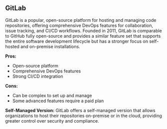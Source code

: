 ## GitLab <i class="fab fa-gitlab"></i>

GitLab is a popular, open-source platform for hosting and managing code repositories, offering comprehensive DevOps features for collaboration, issue tracking, and CI/CD workflows. 
Founded in 2011, GitLab is comparable to GitHub fully open-source and provides a similar feature set that supports the entire software development lifecycle but has a stronger focus on self-hosted and on-premise installations.

**Pros:**
- Open-source platform
- Comprehensive DevOps features
- Strong CI/CD integration

**Cons:**
- Can be complex to set up and manage
- Some advanced features require a paid plan

**Self-Managed Version:**
GitLab offers a self-managed version that allows organizations to host their repositories on-premise or in the cloud, providing greater control over security and compliance.
